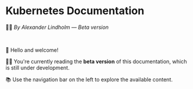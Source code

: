 # Kubernetes Documentation

🧑‍🏫 *By Alexander Lindholm — Beta version*

<br>

👋 Hello and welcome!

👷🏻 You're currently reading the **beta version** of this documentation, which is still under development.

📚 Use the navigation bar on the left to explore the available content.

